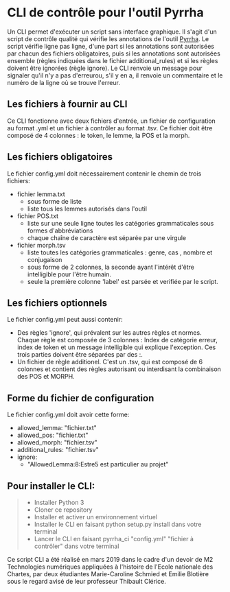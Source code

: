 # CLI de contrôle pour l'outil Pyrrha

Un CLI permet d'exécuter un script sans interface graphique.
Il s'agit d'un script de contrôle qualité qui vérifie les annotations de l'outil [Pyrrha](https://github.com/hipster-philology/pyrrha). Le script vérifie ligne pas ligne, d'une part si les annotations sont autorisées par chacun des fichiers obligatoires, puis si les annotations sont autorisées ensemble (règles indiquées dans le fichier additional_rules) et si les règles doivent être ignorées (règle ignore). Le CLI renvoie un message pour signaler qu'il n'y a pas d'erreurou, s'il y en a, il renvoie un commentaire et le numéro de la ligne où se trouve l'erreur.


## Les fichiers à fournir au CLI

Ce CLI fonctionne avec deux fichiers d'entrée, un fichier de configuration au format .yml et un fichier à contrôler au format .tsv. Ce fichier doit être composé de 4 colonnes : le token, le lemme, la POS et la morph.

## Les fichiers obligatoires

Le fichier config.yml doit nécessairement contenir le chemin de trois fichiers: 

* fichier lemma.txt
  * sous forme de liste
  * liste tous les lemmes autorisés dans l'outil
* fichier POS.txt
  * liste sur une seule ligne toutes les catégories grammaticales sous formes d'abbréviations
  * chaque chaîne de caractère est séparée par une virgule
* fichier morph.tsv
  * liste toutes les catégories grammaticales  : genre, cas , nombre et conjugaison
  * sous forme de 2 colonnes, la seconde ayant l'intérêt d'être intelligible pour l'être humain.
  * seule la première colonne 'label' est parsée et verifiée par le script.

## Les fichiers optionnels

Le fichier config.yml peut aussi contenir:

- Des règles 'ignore', qui prévalent sur les autres règles et normes. Chaque règle est composée de 3 colonnes : Index de catégorie erreur, index de token et un message intelligible qui explique l'exception. Ces trois parties doivent être séparées par des :. 
- Un fichier de règle additionel. C'est un .tsv, qui est composé de 6 colonnes et contient des règles autorisant ou interdisant la combinaison des POS et MORPH.

## Forme du fichier de configuration

Le fichier config.yml doit avoir cette forme:

* allowed_lemma: "fichier.txt"
* allowed_pos: "fichier.txt"
* allowed_morph: "fichier.tsv"
* additional_rules: "fichier.tsv"
* ignore:  
  - "AllowedLemma:8:Estre5 est particulier au projet"


## Pour installer le CLI:

> * Installer Python 3 
> * Cloner ce repository
> * Installer et activer un environnement virtuel
> * Installer le CLI en faisant python setup.py install dans votre terminal
> * Lancer le CLI en faisant pyrrha_ci  "config.yml" "fichier à contrôler" dans votre terminal

Ce script CLI a été réalisé en mars 2019 dans le cadre d'un devoir de M2 Technologies numériques appliquées à l'histoire de l'Ecole nationale des Chartes, par deux étudiantes Marie-Caroline Schmied et Emilie Blotière sous le regard avisé de leur professeur Thibault Clérice.


